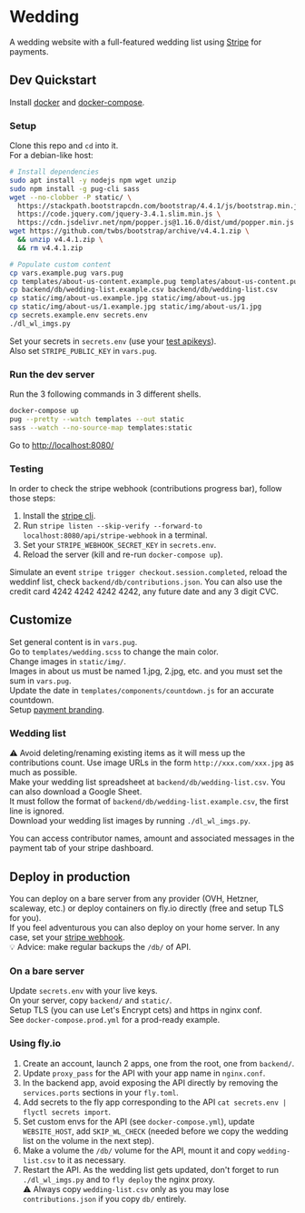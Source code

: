 # Wedding

A wedding website with a full-featured wedding list using [Stripe](stripe.com/) for payments.

## Dev Quickstart

Install [docker](https://docs.docker.com/get-docker/) and [docker-compose](https://docs.docker.com/compose).  

### Setup

Clone this repo and `cd` into it.  
For a debian-like host:

```bash
# Install dependencies
sudo apt install -y nodejs npm wget unzip
sudo npm install -g pug-cli sass
wget --no-clobber -P static/ \
  https://stackpath.bootstrapcdn.com/bootstrap/4.4.1/js/bootstrap.min.js \
  https://code.jquery.com/jquery-3.4.1.slim.min.js \
  https://cdn.jsdelivr.net/npm/popper.js@1.16.0/dist/umd/popper.min.js
wget https://github.com/twbs/bootstrap/archive/v4.4.1.zip \
  && unzip v4.4.1.zip \
  && rm v4.4.1.zip

# Populate custom content
cp vars.example.pug vars.pug
cp templates/about-us-content.example.pug templates/about-us-content.pug
cp backend/db/wedding-list.example.csv backend/db/wedding-list.csv
cp static/img/about-us.example.jpg static/img/about-us.jpg
cp static/img/about-us/1.example.jpg static/img/about-us/1.jpg
cp secrets.example.env secrets.env  
./dl_wl_imgs.py
```

Set your secrets in `secrets.env` (use your [test apikeys](https://dashboard.stripe.com/test/apikeys)).  
Also set `STRIPE_PUBLIC_KEY` in `vars.pug`.

### Run the dev server

Run the 3 following commands in 3 different shells.

```bash
docker-compose up
pug --pretty --watch templates --out static
sass --watch --no-source-map templates:static 
```

Go to <http://localhost:8080/>

### Testing

In order to check the stripe webhook (contributions progress bar), follow those steps:  

1. Install the [stripe cli](https://stripe.com/docs/stripe-cli).  
2. Run `stripe listen --skip-verify --forward-to localhost:8080/api/stripe-webhook` in a terminal.  
3. Set your `STRIPE_WEBHOOK_SECRET_KEY` in `secrets.env`.  
4. Reload the server (kill and re-run `docker-compose up`).  

Simulate an event `stripe trigger checkout.session.completed`, reload the weddinf list, check `backend/db/contributions.json`.
You can also use the credit card 4242 4242 4242 4242, any future date and any 3 digit CVC.  

## Customize

Set general content is in `vars.pug`.  
Go to `templates/wedding.scss` to change the main color.  
Change images in `static/img/`.  
Images in about us must be named 1.jpg, 2.jpg, etc. and you must set the sum in `vars.pug`.  
Update the date in `templates/components/countdown.js` for an accurate countdown.  
Setup [payment branding](https://dashboard.stripe.com/settings/branding).

### Wedding list

:warning: Avoid deleting/renaming existing items as it will mess up the contributions count. Use image URLs in the form `http://xxx.com/xxx.jpg` as  much as possible.  
Make your wedding list spreadsheet at `backend/db/wedding-list.csv`. You can also download a Google Sheet.  
It must follow the format of `backend/db/wedding-list.example.csv`, the first line is ignored.  
Download your wedding list images by running `./dl_wl_imgs.py`.  

You can access contributor names, amount and associated messages in the payment tab of your stripe dashboard.

## Deploy in production

You can deploy on a bare server from any provider (OVH, Hetzner, scaleway, etc.) or deploy containers on fly.io directly (free and setup TLS for you).  
If you feel adventurous you can also deploy on your home server. In any case, set your [stripe webhook](https://dashboard.stripe.com/webhooks).  
:bulb: Advice: make regular backups the `/db/` of API.  

### On a bare server

Update `secrets.env` with your live keys.  
On your server, copy `backend/` and `static/`.  
Setup TLS (you can use Let's Encrypt cets) and https in nginx conf.  
See `docker-compose.prod.yml` for a prod-ready example.

### Using fly.io

1. Create an account, launch 2 apps, one from the root, one from `backend/`.  
2. Update `proxy_pass` for the API with your app name in `nginx.conf`.  
3. In the backend app, avoid exposing the API directly by removing the `services.ports` sections in your `fly.toml`.  
4. Add secrets to the fly app corresponding to the API `cat secrets.env | flyctl secrets import`.  
5. Set custom envs for the API (see `docker-compose.yml`), update `WEBSITE_HOST`, add `SKIP_WL_CHECK` (needed before we copy the wedding list on the volume in the next step).  
6. Make a volume the `/db/` volume for the API, mount it and copy `wedding-list.csv` to it as necessary.  
7. Restart the API.
As the wedding list gets updated, don't forget to run `./dl_wl_imgs.py` and to `fly deploy` the nginx proxy.  
:warning: Always copy `wedding-list.csv` only as you may lose `contributions.json` if you copy `db/` entirely.  

